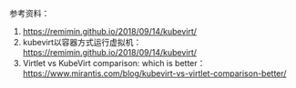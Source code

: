 







































参考资料：

1. https://remimin.github.io/2018/09/14/kubevirt/
2. kubevirt以容器方式运行虚拟机：https://remimin.github.io/2018/09/14/kubevirt/
3. Virtlet vs KubeVirt comparison: which is better：https://www.mirantis.com/blog/kubevirt-vs-virtlet-comparison-better/